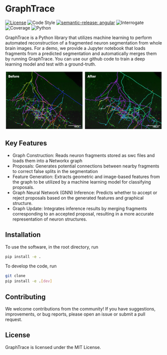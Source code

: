 # GraphTrace

[![License](https://img.shields.io/badge/license-MIT-brightgreen)](LICENSE)
![Code Style](https://img.shields.io/badge/code%20style-black-black)
[![semantic-release: angular](https://img.shields.io/badge/semantic--release-angular-e10079?logo=semantic-release)](https://github.com/semantic-release/semantic-release)
![Interrogate](https://img.shields.io/badge/interrogate-37.5%25-red)
![Coverage](https://img.shields.io/badge/coverage-100%25-brightgreen?logo=codecov)
![Python](https://img.shields.io/badge/python->=3.7-blue?logo=python)


GraphTrace is a Python library that utilizes machine learning to perform automated reconstruction of a fragmented neuron segmentation from whole brain images. For a demo, we provide a Jupyter notebook that loads fragments from a predicted segmentation and automatically merges them by running GraphTrace. You can use our github code to train a deep learning model and test with a ground-truth.

<p>
  <img src="imgs/result.png" width="800" alt="Example of before and after run obtained with GraphTrace">
</p>

## Key Features

- Graph Construction: Reads neuron fragments stored as swc files and loads them into a Networkx graph
- Proposals: Generates potential connections between nearby fragments to correct false splits in the segmentation
- Feature Generation: Extracts geometric and image-based features from the graph to be utilized by a machine learning model for classifying proposals.
- Graph Neural Network (GNN) Inference: Predicts whether to accept or reject proposals based on the generated features and graphical structure.
- Graph Update: Integrates inference results by merging fragments corresponding to an accepted proposal, resulting in a more accurate representation of neuron structures.

## Installation
To use the software, in the root directory, run
```bash
pip install -e .
```

To develop the code, run
```bash
git clone 
pip install -e .[dev]
```

## Contributing
We welcome contributions from the community! If you have suggestions, improvements, or bug reports, please open an issue or submit a pull request.

## License
GraphTrace is licensed under the MIT License.
